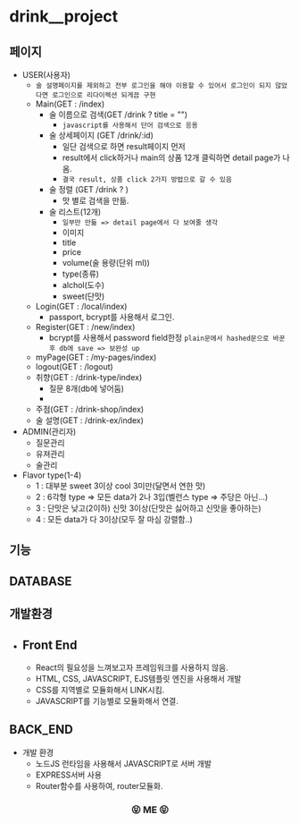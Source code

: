 # drink__project

## 페이지
- USER(사용자)
    - `술 설명페이지를 제외하고 전부 로그인을 해야 이용할 수 있어서 로그인이 되지 않았다면 로그인으로 리다이렉션 되게끔 구현`
    - Main(GET : /index)
        - 술 이름으로 검색(GET /drink ? title = "")
            - `javascript를 사용해서 단어 검색으로 응용`
        - 술 상세페이지 (GET /drink/:id)
            - 일단 검색으로 하면 result페이지 먼저
            - result에서 click하거나 main의 상품 12개 클릭하면 detail page가 나옴. 
            - `결국 result, 상품 click 2가지 방법으로 갈 수 있음`
        - 술 정렬 (GET /drink ? )
            - 맛 별로 검색을 만듦.
        - 술 리스트(12개)
            - `일부만 만듦 => detail page에서 다 보여줄 생각` 
            - 이미지
            - title
            - price
            - volume(술 용량(단위 ml))
            - type(종류)
            - alchol(도수)
            - sweet(단맛)
    - Login(GET : /local/index)
        - passport, bcrypt를 사용해서 로그인.
    - Register(GET : /new/index)
        - bcrypt를 사용해서 password field한정 `plain문에서 hashed문으로 바꾼 후 db에 save => 보완성 up`
    - myPage(GET : /my-pages/index)
    - logout(GET : /logout)
    - 취향(GET : /drink-type/index)
        - 질문 8개(db에 넣어둠)
        - 
    - 주점(GET : /drink-shop/index)
    - 술 설명(GET : /drink-ex/index)
- ADMIN(관리자)
    - 질문관리
    - 유져관리
    - 술관리
- Flavor type(1-4)
    - 1 : 대부분 sweet 3이상 cool 3미만(달면서 연한 맛)
    - 2 : 6각형 type => 모든 data가 2나 3입(벨런스 type => 주당은 아닌...)
    - 3 : 단맛은 낮고(2이하) 신맛 3이상(단맛은 싫어하고 신맛을 좋아하는)
    - 4 : 모든 data가 다 3이상(모두 잘 마심 강렬함..)

## 기능

## DATABASE

## 개발환경
- ## Front End
    - React의 필요성을 느껴보고자 프레임워크를 사용하지 않음.
    - HTML, CSS, JAVASCRIPT, EJS템플릿 엔진을 사용해서 개발
    - CSS를 지역별로 모듈화해서 LINK시킴.
    - JAVASCRIPT를 기능별로 모듈화해서 연결.


## BACK_END
- 개발 환경
    - 노드JS 런타임을 사용해서 JAVASCRIPT로 서버 개발
    - EXPRESS서버 사용
    - Router함수를 사용하여, router모듈화.

<div align="center">
    <h3>😝 ME 😝</h3>

</div>